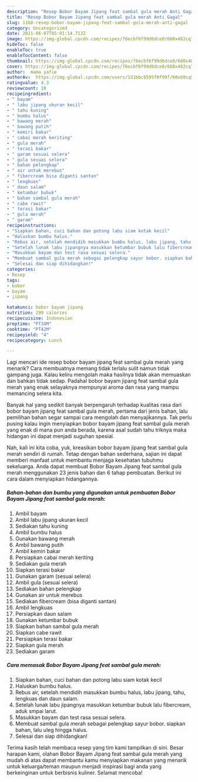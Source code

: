 ```yaml
---
description: "Resep Bobor Bayam Jipang feat sambal gula merah Anti Gagal"
title: "Resep Bobor Bayam Jipang feat sambal gula merah Anti Gagal"
slug: 1168-resep-bobor-bayam-jipang-feat-sambal-gula-merah-anti-gagal
category: Uncategorized
date: 2021-06-07T05:01:14.713Z
image: https://img-global.cpcdn.com/recipes/76ecbf6f99d6dce0/680x482cq70/bobor-bayam-jipang-feat-sambal-gula-merah-foto-resep-utama.jpg
hideToc: false
enableToc: true
enableTocContent: false
thumbnail: https://img-global.cpcdn.com/recipes/76ecbf6f99d6dce0/680x482cq70/bobor-bayam-jipang-feat-sambal-gula-merah-foto-resep-utama.jpg
cover: https://img-global.cpcdn.com/recipes/76ecbf6f99d6dce0/680x482cq70/bobor-bayam-jipang-feat-sambal-gula-merah-foto-resep-utama.jpg
author:  mama yafie
authorAv:  https://img-global.cpcdn.com/users/1d1bbc8595f0f99f/60x60cq50/avatar.jpg
ratingvalue: 4.3
reviewcount: 10
recipeingredient:
- " bayam"
- " labu jipang ukuran kecil"
- " tahu kuning"
- " bumbu halus"
- " bawang merah"
- " bawang putih"
- " kemiri bakar"
- " cabai merah keriting"
- " gula merah"
- " terasi bakar"
- " garam sesuai selera"
- " gula sesuai selera"
- " bahan pelengkap"
- " air untuk merebus"
- " fibercream bisa diganti santan"
- " lengkuas"
- " daun salam"
- " ketumbar bubuk"
- " bahan sambal gula merah"
- " cabe rawit"
- " terasi bakar"
- " gula merah"
- " garam"
recipeinstructions:
- "Siapkan bahan, cuci bahan dan potong labu siam kotak kecil"
- "Haluskan bumbu halus."
- "Rebus air, setelah mendidih masukkan bumbu halus, labu jipang, tahu, lengkuas dan daun salam."
- "Setelah lunak labu jipangnya masukkan ketumbar bubuk lalu fibercream, aduk smpai larut."
- "Masukkan bayam dan test rasa sesuai selera."
- "Membuat sambal gula merah sebagai pelengkap sayur bobor. siapkan bahan, lalu uleg hingga halus."
- "Selesai dan siap dihidangkan!"
categories:
- Resep
tags:
- bobor
- bayam
- jipang

katakunci: bobor bayam jipang 
nutrition: 299 calories
recipecuisine: Indonesian
preptime: "PT34M"
cooktime: "PT42M"
recipeyield: "4"
recipecategory: Lunch

---
```



Lagi mencari ide resep bobor bayam jipang feat sambal gula merah yang menarik? Cara membuatnya memang tidak terlalu sulit namun tidak gampang juga. Kalau keliru mengolah maka hasilnya tidak akan memuaskan dan bahkan tidak sedap. Padahal bobor bayam jipang feat sambal gula merah yang enak selayaknya mempunyai aroma dan rasa yang mampu memancing selera kita.




Banyak hal yang sedikit banyak berpengaruh terhadap kualitas rasa dari bobor bayam jipang feat sambal gula merah, pertama dari jenis bahan, lalu pemilihan bahan segar sampai cara mengolah dan menyajikannya. Tak perlu pusing kalau ingin menyiapkan bobor bayam jipang feat sambal gula merah yang enak di mana pun anda berada, karena asal sudah tahu triknya maka hidangan ini dapat menjadi suguhan spesial.


Nah, kali ini kita coba, yuk, kreasikan bobor bayam jipang feat sambal gula merah sendiri di rumah. Tetap dengan bahan sederhana, sajian ini dapat memberi manfaat untuk membantu menjaga kesehatan tubuhmu sekeluarga. Anda dapat membuat Bobor Bayam Jipang feat sambal gula merah menggunakan 23 jenis bahan dan 6 tahap pembuatan. Berikut ini cara dalam menyiapkan hidangannya.

<!--inarticleads1-->

##### Bahan-bahan dan bumbu yang digunakan untuk pembuatan Bobor Bayam Jipang feat sambal gula merah:

1. Ambil  bayam
1. Ambil  labu jipang ukuran kecil
1. Sediakan  tahu kuning
1. Ambil  bumbu halus
1. Gunakan  bawang merah
1. Ambil  bawang putih
1. Ambil  kemiri bakar
1. Persiapkan  cabai merah keriting
1. Sediakan  gula merah
1. Siapkan  terasi bakar
1. Gunakan  garam (sesuai selera)
1. Ambil  gula (sesuai selera)
1. Sediakan  bahan pelengkap
1. Gunakan  air untuk merebus
1. Sediakan  fibercream (bisa diganti santan)
1. Ambil  lengkuas
1. Persiapkan  daun salam
1. Gunakan  ketumbar bubuk
1. Siapkan  bahan sambal gula merah
1. Siapkan  cabe rawit
1. Persiapkan  terasi bakar
1. Siapkan  gula merah
1. Sediakan  garam




<!--inarticleads2-->

##### Cara memasak Bobor Bayam Jipang feat sambal gula merah:

1. Siapkan bahan, cuci bahan dan potong labu siam kotak kecil
1. Haluskan bumbu halus.
1. Rebus air, setelah mendidih masukkan bumbu halus, labu jipang, tahu, lengkuas dan daun salam.
1. Setelah lunak labu jipangnya masukkan ketumbar bubuk lalu fibercream, aduk smpai larut.
1. Masukkan bayam dan test rasa sesuai selera.
1. Membuat sambal gula merah sebagai pelengkap sayur bobor. siapkan bahan, lalu uleg hingga halus.
1. Selesai dan siap dihidangkan!



Terima kasih telah membaca resep yang tim kami tampilkan di sini. Besar harapan kami, olahan Bobor Bayam Jipang feat sambal gula merah yang mudah di atas dapat membantu kamu menyiapkan makanan yang menarik untuk keluarga/teman maupun menjadi inspirasi bagi anda yang berkeinginan untuk berbisnis kuliner. Selamat mencoba!
